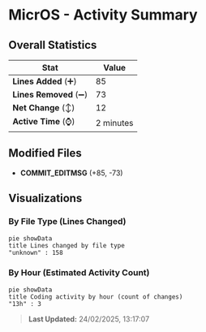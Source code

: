# MicrOS - Activity Summary 

## Overall Statistics

| Stat                   | Value                                                             |
| ---------------------- | ----------------------------------------------------------------- |
| **Lines Added** (➕)   | 85                                          |
| **Lines Removed** (➖) | 73                                        |
| **Net Change** (↕)    | 12                |
| **Active Time** (⌚)   | 2 minutes |


## Modified Files
- **COMMIT_EDITMSG** (+85, -73)

## Visualizations

### By File Type (Lines Changed)

```mermaid
pie showData
title Lines changed by file type
"unknown" : 158
```

### By Hour (Estimated Activity Count)

```mermaid
pie showData
title Coding activity by hour (count of changes)
"13h" : 3
```


> **Last Updated:** 24/02/2025, 13:17:07